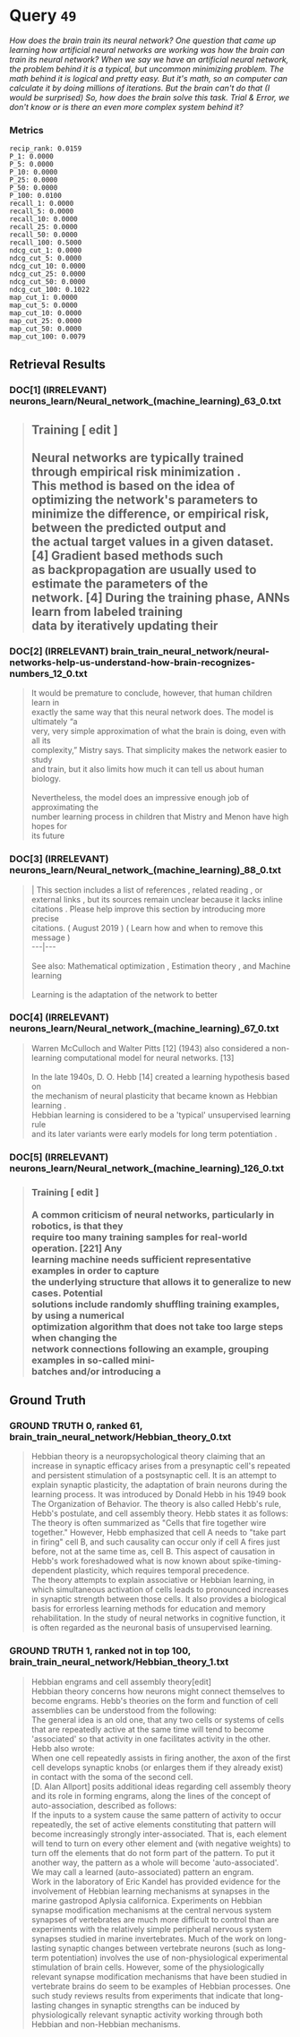 # Query `49`

*How does the brain train its neural network?
One question that came up learning how artificial neural networks are working was how the brain can train its neural network?
When we say we have an artificial neural network, the problem behind it is a typical, but uncommon minimizing problem. The math behind it is logical and pretty easy. But it's math, so an computer can calculate it by doing millions of iterations. But the brain can't do that (I would be surprised)
So, how does the brain solve this task. Trial & Error, we don't know or is there an even more complex system behind it?*

### Metrics

```
recip_rank: 0.0159
P_1: 0.0000
P_5: 0.0000
P_10: 0.0000
P_25: 0.0000
P_50: 0.0000
P_100: 0.0100
recall_1: 0.0000
recall_5: 0.0000
recall_10: 0.0000
recall_25: 0.0000
recall_50: 0.0000
recall_100: 0.5000
ndcg_cut_1: 0.0000
ndcg_cut_5: 0.0000
ndcg_cut_10: 0.0000
ndcg_cut_25: 0.0000
ndcg_cut_50: 0.0000
ndcg_cut_100: 0.1022
map_cut_1: 0.0000
map_cut_5: 0.0000
map_cut_10: 0.0000
map_cut_25: 0.0000
map_cut_50: 0.0000
map_cut_100: 0.0079
```

## Retrieval Results

### DOC[1] (IRRELEVANT) neurons_learn/Neural_network_(machine_learning)_63_0.txt
> ##  Training  [  edit  ]<br><br>Neural networks are typically trained through  empirical risk minimization .<br>This method is based on the idea of optimizing the network's parameters to<br>minimize the difference, or empirical risk, between the predicted output and<br>the actual target values in a given dataset.  [4]  Gradient based methods such<br>as  backpropagation  are usually used to estimate the parameters of the<br>network.  [4]  During the training phase, ANNs learn from  labeled  training<br>data by iteratively updating their

### DOC[2] (IRRELEVANT) brain_train_neural_network/neural-networks-help-us-understand-how-brain-recognizes-numbers_12_0.txt
> It would be premature to conclude, however, that human children learn in<br>exactly the same way that this neural network does. The model is ultimately “a<br>very, very simple approximation of what the brain is doing, even with all its<br>complexity,” Mistry says. That simplicity makes the network easier to study<br>and train, but it also limits how much it can tell us about human biology.<br><br>Nevertheless, the model does an impressive enough job of approximating the<br>number learning process in children that Mistry and Menon have high hopes for<br>its future

### DOC[3] (IRRELEVANT) neurons_learn/Neural_network_(machine_learning)_88_0.txt
> |  This section includes a  list of references ,  related reading , or<br>external links ,  but its sources remain unclear because it lacks  inline<br>citations .  Please help  improve  this section by  introducing  more precise<br>citations.  (  August 2019  )  (  Learn how and when to remove this message  )  <br>---|---  <br>  <br>See also:  Mathematical optimization ,  Estimation theory , and  Machine<br>learning<br><br>Learning is the adaptation of the network to better

### DOC[4] (IRRELEVANT) neurons_learn/Neural_network_(machine_learning)_67_0.txt
> Warren McCulloch  and  Walter Pitts  [12]  (1943) also considered a non-<br>learning computational model for neural networks.  [13]<br><br>In the late 1940s,  D. O. Hebb  [14]  created a learning  hypothesis  based on<br>the mechanism of  neural plasticity  that became known as  Hebbian learning .<br>Hebbian learning is considered to be a 'typical'  unsupervised learning  rule<br>and its later variants were early models for  long term potentiation .

### DOC[5] (IRRELEVANT) neurons_learn/Neural_network_(machine_learning)_126_0.txt
> ###  Training  [  edit  ]<br><br>A common criticism of neural networks, particularly in robotics, is that they<br>require too many training samples for real-world operation.  [221]  Any<br>learning machine needs sufficient representative examples in order to capture<br>the underlying structure that allows it to generalize to new cases. Potential<br>solutions include randomly shuffling training examples, by using a numerical<br>optimization algorithm that does not take too large steps when changing the<br>network connections following an example, grouping examples in so-called mini-<br>batches and/or introducing a


## Ground Truth

### GROUND TRUTH 0, ranked 61, brain_train_neural_network/Hebbian_theory_0.txt
> Hebbian theory is a neuropsychological theory claiming that an increase in synaptic efficacy arises from a presynaptic cell's repeated and persistent stimulation of a postsynaptic cell. It is an attempt to explain synaptic plasticity, the adaptation of brain neurons during the learning process. It was introduced by Donald Hebb in his 1949 book The Organization of Behavior. The theory is also called Hebb's rule, Hebb's postulate, and cell assembly theory. Hebb states it as follows:<br>The theory is often summarized as "Cells that fire together wire together." However, Hebb emphasized that cell A needs to "take part in firing" cell B, and such causality can occur only if cell A fires just before, not at the same time as, cell B. This aspect of causation in Hebb's work foreshadowed what is now known about spike-timing-dependent plasticity, which requires temporal precedence.<br>The theory attempts to explain associative or Hebbian learning, in which simultaneous activation of cells leads to pronounced increases in synaptic strength between those cells. It also provides a biological basis for errorless learning methods for education and memory rehabilitation. In the study of neural networks in cognitive function, it is often regarded as the neuronal basis of unsupervised learning.

### GROUND TRUTH 1, ranked not in top 100, brain_train_neural_network/Hebbian_theory_1.txt
> Hebbian engrams and cell assembly theory[edit]<br>Hebbian theory concerns how neurons might connect themselves to become engrams. Hebb's theories on the form and function of cell assemblies can be understood from the following:<br>The general idea is an old one, that any two cells or systems of cells that are repeatedly active at the same time will tend to become 'associated' so that activity in one facilitates activity in the other.<br>Hebb also wrote:<br>When one cell repeatedly assists in firing another, the axon of the first cell develops synaptic knobs (or enlarges them if they already exist) in contact with the soma of the second cell.<br>[D. Alan Allport] posits additional ideas regarding cell assembly theory and its role in forming engrams, along the lines of the concept of auto-association, described as follows:<br>If the inputs to a system cause the same pattern of activity to occur repeatedly, the set of active elements constituting that pattern will become increasingly strongly inter-associated. That is, each element will tend to turn on every other element and (with negative weights) to turn off the elements that do not form part of the pattern. To put it another way, the pattern as a whole will become 'auto-associated'.  We may call a learned (auto-associated) pattern an engram.<br>Work in the laboratory of Eric Kandel has provided evidence for the involvement of Hebbian learning mechanisms at synapses in the marine gastropod Aplysia californica. Experiments on Hebbian synapse modification mechanisms at the central nervous system synapses of vertebrates are much more difficult to control than are experiments with the relatively simple peripheral nervous system synapses studied in marine invertebrates. Much of the work on long-lasting synaptic changes between vertebrate neurons (such as long-term potentiation) involves the use of non-physiological experimental stimulation of brain cells. However, some of the physiologically relevant synapse modification mechanisms that have been studied in vertebrate brains do seem to be examples of Hebbian processes. One such study reviews results from experiments that indicate that long-lasting changes in synaptic strengths can be induced by physiologically relevant synaptic activity working through both Hebbian and non-Hebbian mechanisms.
